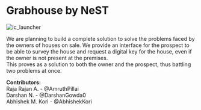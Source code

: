 # Grabhouse by NeST

![ic_launcher](https://cloud.githubusercontent.com/assets/1134738/10867422/20f8cf64-8087-11e5-9f40-c87c2b8e4ec7.png)

We are planning to build a complete solution to solve the problems faced by the owners of houses on sale. We provide an interface for the prospect to be able to survey the house and request a digital key for the house, even if the owner is not present at the premises.<br/>
This proves as a solution to both the owner and the prospect, thus battling two problems at once.

**Contributors:**<br/>
Raja Rajan A. - @AmruthPillai<br/>
Darshan N. - @DarshanGowda0<br/>
Abhishek M. Kori - @AbhishekKori<br/>
